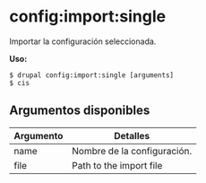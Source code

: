 # config:import:single
Importar la configuración seleccionada.

**Uso:**
```
$ drupal config:import:single [arguments]
$ cis  
```

## Argumentos disponibles
Argumento | Detalles
---------|-------------
name | Nombre de la configuración.
file | Path to the import file
